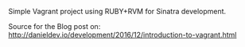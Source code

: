 Simple Vagrant project using RUBY+RVM for Sinatra development.

Source for the Blog post on:
http://danieldev.io/development/2016/12/introduction-to-vagrant.html